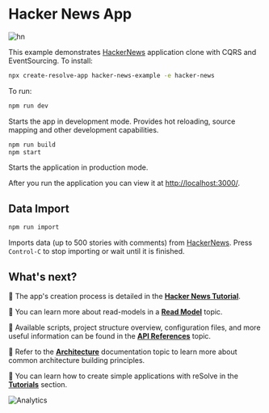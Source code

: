 # Hacker News App

![hn](https://user-images.githubusercontent.com/19663260/41345723-23bce79a-6f0d-11e8-891a-ceb39c86db62.png)

This example demonstrates [HackerNews](https://news.ycombinator.com/) application clone with CQRS and EventSourcing. To install:

```bash
npx create-resolve-app hacker-news-example -e hacker-news
```

To run:

```bash
npm run dev
```

Starts the app in development mode.
Provides hot reloading, source mapping and other development capabilities.

```bash
npm run build
npm start
```

Starts the application in production mode.

After you run the application you can view it at [http://localhost:3000/](http://localhost:3000/).

## Data Import

```bash
npm run import
```

Imports data (up to 500 stories with comments) from [HackerNews](https://news.ycombinator.com/).
Press `Control-C` to stop importing or wait until it is finished.

## What's next?

📑 The app's creation process is detailed in the [**Hacker News Tutorial**](https://github.com/reimagined/resolve/blob/master/docs/Tutorials/Hacker%20News%20Tutorial.md).

📑 You can learn more about read-models in a [**Read Model**](https://github.com/reimagined/resolve/blob/master/docs/Read%20Model.md) topic.

📑 Available scripts, project structure overview, configuration files, and more useful information can be found in the [**API References**](https://github.com/reimagined/resolve/blob/master/docs/API%20References.md) topic.

📑 Refer to the [**Architecture**](https://github.com/reimagined/resolve/blob/master/docs/Architecture.md) documentation topic to learn more about common architecture building principles.

📑 You can learn how to create simple applications with reSolve in the [**Tutorials**](https://github.com/reimagined/resolve/tree/master/docs/Tutorials) section.

![Analytics](https://ga-beacon.appspot.com/UA-118635726-1/examples-hacker-news-readme?pixel)
